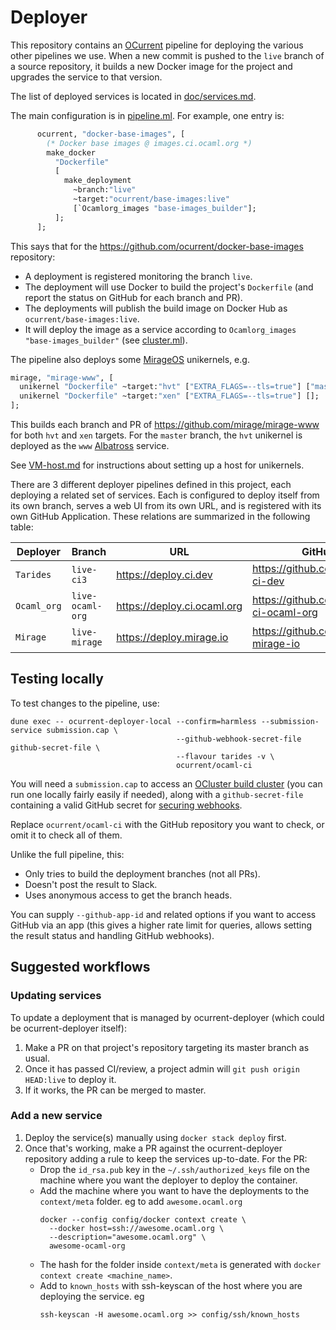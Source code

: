 # Deployer

This repository contains an [OCurrent][] pipeline for deploying the
various other pipelines we use. When a new commit is pushed to the
`live` branch of a source repository, it builds a new Docker image
for the project and upgrades the service to that version.

The list of deployed services is located in [doc/services.md][].

The main configuration is in [pipeline.ml][]. For example, one entry is:

```ocaml
      ocurrent, "docker-base-images", [
        (* Docker base images @ images.ci.ocaml.org *)
        make_docker
          "Dockerfile"
          [
            make_deployment
              ~branch:"live"
              ~target:"ocurrent/base-images:live"
              [`Ocamlorg_images "base-images_builder"];
          ];
      ];
```

This says that for the <https://github.com/ocurrent/docker-base-images> repository:

- A deployment is registered monitoring the branch `live`.
- The deployment will use Docker to build the project's `Dockerfile` (and report
  the status on GitHub for each branch and PR). 
- The deployments will publish the build image on Docker Hub as
  `ocurrent/base-images:live`.
- It will deploy the image as a service according to `Ocamlorg_images
  "base-images_builder"` (see [cluster.ml](src/cluster.ml)).

The pipeline also deploys some [MirageOS][] unikernels, e.g.

```ocaml
mirage, "mirage-www", [
  unikernel "Dockerfile" ~target:"hvt" ["EXTRA_FLAGS=--tls=true"] ["master", "www"];
  unikernel "Dockerfile" ~target:"xen" ["EXTRA_FLAGS=--tls=true"] [];     (* (no deployments) *)
];
```

This builds each branch and PR of <https://github.com/mirage/mirage-www> for both `hvt` and `xen` targets.
For the `master` branch, the `hvt` unikernel is deployed as the `www` [Albatross][] service.

See [VM-host.md](./VM-host.md) for instructions about setting up a host for unikernels.

There are 3 different deployer pipelines defined in this project, each deploying
a related set of services. Each is configured to deploy itself from its own
branch, serves a web UI from its own URL, and is registered with its own GitHub
Application. These relations are summarized in the following table:

| Deployer    | Branch           | URL                           | GitHub App                                    |
|-------------|------------------|-------------------------------|-----------------------------------------------|
| `Tarides`   | `live-ci3`       | <https://deploy.ci.dev>       | <https://github.com/apps/deploy-ci-dev>       |
| `Ocaml_org` | `live-ocaml-org` | <https://deploy.ci.ocaml.org> | <https://github.com/apps/deploy-ci-ocaml-org> |
| `Mirage`    | `live-mirage`    | <https://deploy.mirage.io>    | <https://github.com/apps/deploy-mirage-io>    |

## Testing locally

To test changes to the pipeline, use:

```
dune exec -- ocurrent-deployer-local --confirm=harmless --submission-service submission.cap \
                                     --github-webhook-secret-file github-secret-file \
                                     --flavour tarides -v \
                                     ocurrent/ocaml-ci
```

You will need a `submission.cap` to access an [OCluster build cluster](https://github.com/ocurrent/ocluster)
(you can run one locally fairly easily if needed), along with a `github-secret-file` containing a valid GitHub
secret for [securing webhooks](https://docs.github.com/en/developers/webhooks-and-events/webhooks/securing-your-webhooks).

Replace `ocurrent/ocaml-ci` with the GitHub repository you want to check, or omit it to check all of them.

Unlike the full pipeline, this:

- Only tries to build the deployment branches (not all PRs).
- Doesn't post the result to Slack.
- Uses anonymous access to get the branch heads.

You can supply `--github-app-id` and related options if you want to access GitHub via an app
(this gives a higher rate limit for queries, allows setting the result status and handling GitHub webhooks).

## Suggested workflows

### Updating services

To update a deployment that is managed by ocurrent-deployer (which could be ocurrent-deployer itself):

1. Make a PR on that project's repository targeting its master branch as usual.
2. Once it has passed CI/review, a project admin will `git push origin HEAD:live` to deploy it.
3. If it works, the PR can be merged to master.

### Add a new service

1. Deploy the service(s) manually using `docker stack deploy` first.
2. Once that's working, make a PR against the ocurrent-deployer repository adding a rule to keep the services up-to-date. 
   For the PR:
	- Drop the `id_rsa.pub` key in the `~/.ssh/authorized_keys` file on the machine where you want the deployer to deploy the container.
	- Add the machine where you want to have the deployments to the `context/meta` folder. eg to add `awesome.ocaml.org`
      ```
      docker --config config/docker context create \
        --docker host=ssh://awesome.ocaml.org \
        --description="awesome.ocaml.org" \
        awesome-ocaml-org
      ```
	- The hash for the folder inside `context/meta` is generated with `docker context create <machine_name>`.
	- Add to `known_hosts` with ssh-keyscan of the host where you are deploying the service. eg
      ```
      ssh-keyscan -H awesome.ocaml.org >> config/ssh/known_hosts
      ```

[OCurrent]: https://github.com/ocurrent/ocurrent
[MirageOS]: https://mirage.io/
[Albatross]: https://github.com/hannesm/albatross
[pipeline.ml]: ./src/pipeline.ml
[doc/services.md]: ./doc/services.md

